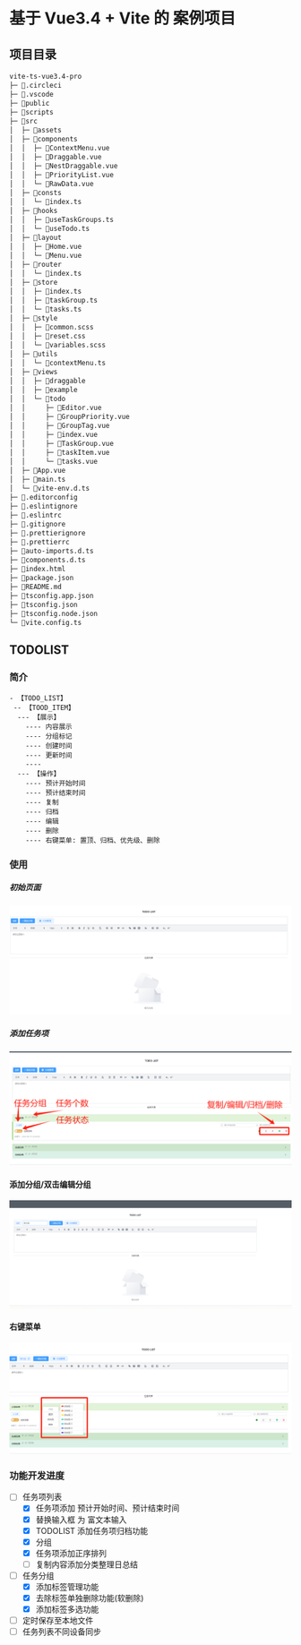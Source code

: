 # 基于 Vue3.4 + Vite 的 案例项目

## 项目目录

```
vite-ts-vue3.4-pro
├─ 📁.circleci
├─ 📁.vscode
├─ 📁public
├─ 📁scripts
├─ 📁src
│  ├─ 📁assets
│  ├─ 📁components
│  │  ├─ 📄ContextMenu.vue
│  │  ├─ 📄Draggable.vue
│  │  ├─ 📄NestDraggable.vue
│  │  ├─ 📄PriorityList.vue
│  │  └─ 📄RawData.vue
│  ├─ 📁consts
│  │  └─ 📄index.ts
│  ├─ 📁hooks
│  │  ├─ 📄useTaskGroups.ts
│  │  └─ 📄useTodo.ts
│  ├─ 📁layout
│  │  ├─ 📄Home.vue
│  │  └─ 📄Menu.vue
│  ├─ 📁router
│  │  └─ 📄index.ts
│  ├─ 📁store
│  │  ├─ 📄index.ts
│  │  ├─ 📄taskGroup.ts
│  │  └─ 📄tasks.ts
│  ├─ 📁style
│  │  ├─ 📄common.scss
│  │  ├─ 📄reset.css
│  │  └─ 📄variables.scss
│  ├─ 📁utils
│  │  └─ 📄contextMenu.ts
│  ├─ 📁views
│  │  ├─ 📁draggable
│  │  ├─ 📁example
│  │  └─ 📁todo
│  │     ├─ 📄Editor.vue
│  │     ├─ 📄GroupPriority.vue
│  │     ├─ 📄GroupTag.vue
│  │     ├─ 📄index.vue
│  │     ├─ 📄TaskGroup.vue
│  │     ├─ 📄taskItem.vue
│  │     └─ 📄tasks.vue
│  ├─ 📄App.vue
│  ├─ 📄main.ts
│  └─ 📄vite-env.d.ts
├─ 📄.editorconfig
├─ 📄.eslintignore
├─ 📄.eslintrc
├─ 📄.gitignore
├─ 📄.prettierignore
├─ 📄.prettierrc
├─ 📄auto-imports.d.ts
├─ 📄components.d.ts
├─ 📄index.html
├─ 📄package.json
├─ 📄README.md
├─ 📄tsconfig.app.json
├─ 📄tsconfig.json
├─ 📄tsconfig.node.json
└─ 📄vite.config.ts
```

## TODOLIST

### 简介

```
- 【TODO_LIST】
 -- 【TOOD_ITEM】
  --- 【展示】
    ---- 内容展示
    ---- 分组标记
    ---- 创建时间
    ---- 更新时间
    ----
  --- 【操作】
    ---- 预计开始时间
    ---- 预计结束时间
    ---- 复制
    ---- 归档
    ---- 编辑
    ---- 删除
    ---- 右键菜单: 置顶、归档、优先级、删除

```

### 使用

##### 初始页面

![alt text](/src/assets/todo_init.png)

##### 添加任务项

![alt text](/src/assets/todo_item.png)

#### 添加分组/双击编辑分组

![alt text](/src/assets/todo_item_group.png)

#### 右键菜单

![alt text](/src/assets/todo_item_contextmenu.png)

### 功能开发进度

- [ ] 任务项列表
  - [x] 任务项添加 预计开始时间、预计结束时间
  - [x] 替换输入框 为 富文本输入
  - [x] TODOLIST 添加任务项归档功能
  - [x] 分组
  - [x] 任务项添加正序排列
  - [ ] 复制内容添加分类整理日总结
- [ ] 任务分组
  - [x] 添加标签管理功能
  - [x] 去除标签单独删除功能(软删除)
  - [x] 添加标签多选功能
- [ ] 定时保存至本地文件
- [ ] 任务列表不同设备同步
